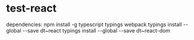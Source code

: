 # test-react
dependencies:
npm install -g typescript typings webpack
typings install --global --save dt~react
typings install --global --save dt~react-dom
